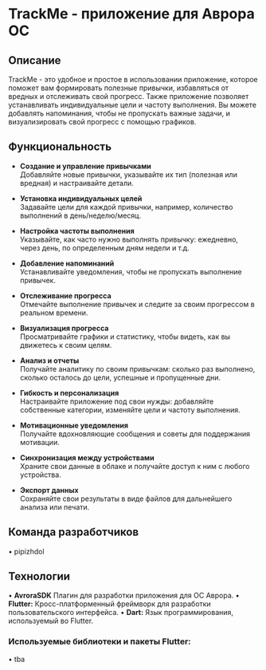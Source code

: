 # TrackMe - приложение для Аврора ОС

## Описание

TrackMe - это удобное и простое в использовании приложение, которое поможет вам формировать полезные привычки, избавляться от вредных и отслеживать свой прогресс. Также приложение позволяет устанавливать индивидуальные цели и частоту выполнения. Вы можете добавлять напоминания, чтобы не пропускать важные задачи, и визуализировать свой прогресс с помощью графиков.

## Функциональность

- **Создание и управление привычками**  
  Добавляйте новые привычки, указывайте их тип (полезная или вредная) и настраивайте детали.

- **Установка индивидуальных целей**  
  Задавайте цели для каждой привычки, например, количество выполнений в день/неделю/месяц.

- **Настройка частоты выполнения**  
  Указывайте, как часто нужно выполнять привычку: ежедневно, через день, по определенным дням недели и т.д.

- **Добавление напоминаний**  
  Устанавливайте уведомления, чтобы не пропускать выполнение привычек.

- **Отслеживание прогресса**  
  Отмечайте выполнение привычек и следите за своим прогрессом в реальном времени.

- **Визуализация прогресса**  
  Просматривайте графики и статистику, чтобы видеть, как вы движетесь к своим целям.

- **Анализ и отчеты**  
  Получайте аналитику по своим привычкам: сколько раз выполнено, сколько осталось до цели, успешные и пропущенные дни.

- **Гибкость и персонализация**  
  Настраивайте приложение под свои нужды: добавляйте собственные категории, изменяйте цели и частоту выполнения.

- **Мотивационные уведомления**  
  Получайте вдохновляющие сообщения и советы для поддержания мотивации.

- **Синхронизация между устройствами**  
  Храните свои данные в облаке и получайте доступ к ним с любого устройства.

- **Экспорт данных**  
  Сохраняйте свои результаты в виде файлов для дальнейшего анализа или печати.

## Команда разработчиков

•  pipizhdol

## Технологии
•   **AvroraSDK** Плагин для разработки приложения для ОС Аврора.
•   **Flutter:** Кросс-платформенный фреймворк для разработки пользовательского интерфейса.
•   **Dart:** Язык программирования, используемый во Flutter.

### Используемые библиотеки и пакеты Flutter:

•   tba
